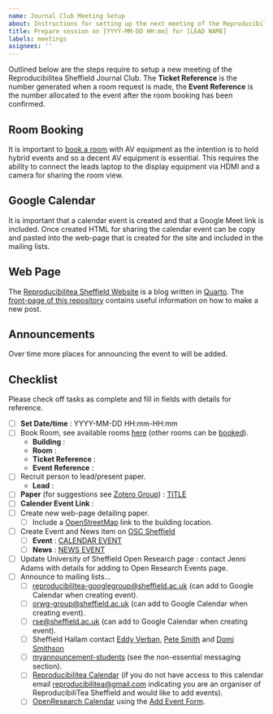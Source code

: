 ```yaml
---
name: Journal Club Meeting Setup
about: Instructions for setting up the next meeting of the Reproducibilitea Sheffield Journal Club
title: Prepare session on [YYYY-MM-DD HH:mm] for [LEAD NAME]
labels: meetings
asignees: ''
---
```


Outlined below are the steps require to setup a new meeting of the Reproducibilitea Sheffield Journal Club. The **Ticket
Reference** is the number generated when a room request is made, the **Event Reference** is the number allocated to the
event after the room booking has been confirmed.

## Room Booking

It is important to [book a
room](https://staff.sheffield.ac.uk/it-services/room-bookings/pooled-meeting-rooms#How%20to%20book%20a%20meeting%20room%20on%20Google%20Calendar)
with AV equipment as the intention is to hold hybrid events and so a decent AV equipment is essential. This requires the
ability to connect the leads laptop to the display equipment via HDMI and a camera for sharing the room view.

## Google Calendar

It is important that a calendar event is created and that a Google Meet link is included. Once created HTML for sharing
the calendar event can be copy and pasted into the web-page that is created for the site and included in the mailing lists.

## Web Page

The [Reproducibilitea Sheffield Website](https://reproducibilitea-sheffield.github.io/) is a blog written in
[Quarto](https://quarto.org). The [front-page of this
repository](https://github.com/reproducibilitea-sheffield/reproducibilitea-sheffield.github.io) contains useful
information on how to make a new post.

## Announcements

Over time more places for announcing the event to will be added.

## Checklist

Please check off tasks as complete and fill in fields with details for reference.

+ [ ] **Set Date/time** : YYYY-MM-DD HH:mm-HH:mm
+ [ ] Book Room, see available rooms
      [here](https://staff.sheffield.ac.uk/it-services/room-bookings/pooled-meeting-rooms#How%20to%20book%20a%20meeting%20room%20on%20Google%20Calendar)
      (other rooms can be [booked](https://sites.google.com/sheffield.ac.uk/pooledroomdirectory/home)).
  + **Building** :
  + **Room** :
  + **Ticket Reference** :
  + **Event Reference** :
+ [ ] Recruit person to lead/present paper.
  + **Lead** :
+ [ ] **Paper** (for suggestions see [Zotero
      Group](https://www.zotero.org/groups/2354006/reproducibilitea/library)) : [TITLE](URL)
+ [ ] **Calender Event Link** :
+ [ ] Create new web-page detailing paper.
  + [ ] Include a [OpenStreetMap](https://openstreetmap.org) link to the building location.
+ [ ] Create Event and News item on [OSC Sheffield](https://osc-international.com/osc-sheffield/)
  + [ ] **Event** : [CALENDAR EVENT](URL)
  + [ ] **News** : [NEWS EVENT](URL)
+ [ ] Update University of Sheffield Open Research page : contact Jenni Adams with details for adding to Open Research
      Events page.
+ [ ] Announce to mailing lists...
  + [ ] [reproducibilitea-googlegroup@sheffield.ac.uk](mailto:reproducibilitea-googlegroup@sheffield.ac.uk)  (can add to
        Google Calendar when creating event).
  + [ ] [orwg-group@sheffield.ac.uk](mailto:orwg-group@sheffield.ac.uk) (can add to Google Calendar when creating event).
  + [ ] [rse@sheffield.ac.uk](mailto:rse@sheffield.ac.uk)  (can add to Google Calendar when creating event).
  + [ ] Sheffield Hallam contact [Eddy Verban](mailto:E.Verbaan@shu.ac.uk), [Pete Smith](mailto:P.R.Smith@shu.ac.uk) and
        [Domi Smithson](mailto:d.smithson@shu.ac.uk)
  + [ ] [myannouncement-students](https://staff.sheffield.ac.uk/marketing-comms/guidance/myannouncement-students) (see
        the non-essential messaging section).
  + [ ] [Reproducibilitea Calendar](https://reproducibilitea.org/calendar) (if you do not have access to this calendar
        email [reproducibilitea@gmail.com](mailto:reproducibilitea@gmail.com) indicating you are an organiser of
        ReproducibiliTea Sheffield and would like to add events).
  + [ ] [OpenResearch Calendar](https://openresearchcalendar.org/calendar/) using the [Add Event
        Form](https://openresearchcalendar.org/add-event).
